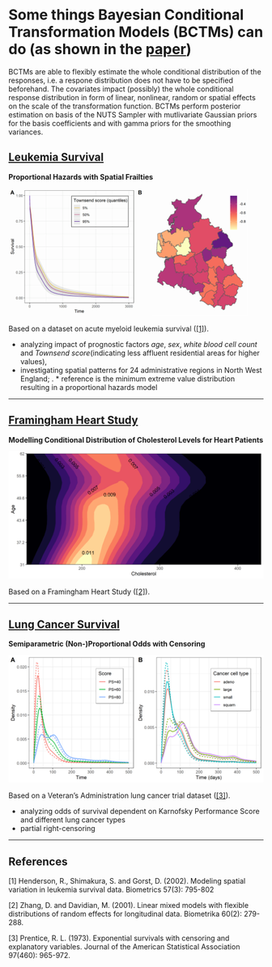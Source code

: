 # Some things Bayesian Conditional Transformation Models (BCTMs) can do (as shown in the [paper](https://arxiv.org/abs/2012.11016))
BCTMs are able to flexibly estimate the whole conditional distribution of the responses, i.e. a respone distribution does not have to be specified beforehand. The covariates impact (possibly) the whole conditional response distribution in form of linear, nonlinear, random or spatial effects on the scale of the transformation function. BCTMs perform posterior estimation on basis of the NUTS Sampler with mutlivariate Gaussian priors for the basis coefficients and with  gamma priors for the smoothing variances.

##  [Leukemia Survival](leukemia)
**Proportional Hazards with Spatial Frailties**

![image](leukemia/leuk_ph.png)


Based on a dataset on acute myeloid leukemia survival ([[1]](#1)).

* analyzing impact of prognostic factors *age*, *sex*, *white blood cell count*  and *Townsend score*(indicating less affluent residential areas for higher values), 
* investigating spatial patterns for 24 administrative regions in North West England; . * reference is the minimum extreme value distribution resulting in a proportional hazards model

---

##  [Framingham Heart Study](framingham)
**Modelling Conditional Distribution of Cholesterol Levels for Heart Patients**

![image](framingham/fram_contours.png)

Based on a Framingham Heart Study ([[2]](#2)).

---

##  [Lung Cancer Survival](veteran)
**Semiparametric (Non-)Proportional Odds with Censoring**

![image](veteran/vet_densities.png)

Based on a Veteran’s Administration lung cancer trial dataset ([[3]](#3)).

* analyzing odds of survival dependent on Karnofsky Performance Score and different lung cancer types
* partial right-censoring

---

## References

<a id="1">[1]</a>
Henderson, R., Shimakura, S. and Gorst, D. (2002).
Modeling spatial variation in leukemia survival data.
Biometrics 57(3): 795-802

<a id="2">[2]</a>
Zhang, D. and Davidian, M. (2001).
Linear mixed models with flexible distributions of random effects for
longitudinal data.
Biometrika 60(2): 279-288.

<a id="3">[3]</a>
Prentice, R. L. (1973).
Exponential survivals with censoring and explanatory variables.
Journal of the American Statistical Association 97(460): 965-972.
